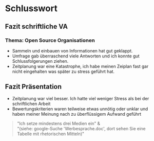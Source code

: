 # Schlusswort

## Fazit schriftliche VA
### Thema: Open Source Organisationen
- Sammeln und einbauen von Informationen hat gut geklappt.
- Umfrage gab überraschend viele Antworten und ich konnte gut Schlussfolgerungen ziehen.
- Zeitplanung war eine Katastrophe, ich habe meinen Zeiplan fast gar nicht eingehalten was später zu stress geführt hat.


## Fazit Präsentation
- Zeitplanung war viel besser. Ich hatte viel weniger Stress als bei der schriftlichen Arbeit
- Bewertungskriterien waren teilweise etwas unnötig oder unklar und haben meiner Meinung nach zu überflüssigem Aufwand geführt

> "Ich setze mindestens drei Medien ein" &<br/> "(siehe: google-Suche 'Werbesprache.doc', dort sehen Sie eine Tabelle mit rhetorischen Mitteln)"
